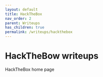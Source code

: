 ```yaml
---
layout: default
title: HackTheBox
nav_order: 2
parent: Writeups
has_children: true
permalink: /writeups/hackthebox
---
```


# HackTheBow writeups

HackTheBox home page